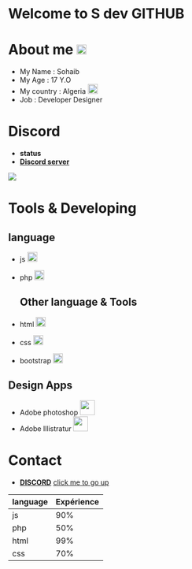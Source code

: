 <h1 id='sdev'>Welcome to S dev GITHUB  </h1>
 <h1 stylesheet=> About me <img src='https://media.discordapp.net/attachments/944525707579637760/956952790121451660/ss.png?width=370&height=413' height='20px' width='20px'></h1>
 
  * My Name : Sohaib
  * My Age : 17 Y.O
  * My country : Algeria <img src='https://media.discordapp.net/attachments/944525707579637760/956953540973174784/algeria.png?width=413&height=413' height='20px' width='20px'>
  * Job : Developer Designer
 <h1>Discord</h1>
 
* **status**
* [**Discord server**](https://discord.gg/fcNkaPgZjS)
<img src='https://discord.c99.nl/widget/theme-5/728160309793259591.png'>
 
 
#  Tools & Developing 
## language
* js <img src='https://media.discordapp.net/attachments/944525707579637760/956950415944089640/613b64fe30e8530004ba3a03.png' height='20px' width='20px'>
* php <img src='https://media.discordapp.net/attachments/944525707579637760/956950414333476884/58481791cef1014c0b5e4994.png?width=783&height=413' height='20px' width='20px'>
    
    ## Other language & Tools
* html <img src='https://media.discordapp.net/attachments/944525707579637760/956950416174747708/5847f5bdcef1014c0b5e489c.png' height='20px' width='20px'>
* css <img src='https://media.discordapp.net/attachments/944525707579637760/956952185487372288/css-3.png?width=413&height=413' height='20px' width='20px'>
* bootstrap <img src='https://media.discordapp.net/attachments/944525707579637760/956950415746924636/icons8-bootstrap-480.png?width=413&height=413' height='20px' width='20px'>
     
## Design Apps
   
* Adobe photoshop <img src='https://media.discordapp.net/attachments/944525707579637760/956950415558189136/icons8-adobe-photoshop-480.png?width=413&height=413' height='30px' width='30px'>
* Adobe Illistratur <img src='https://media.discordapp.net/attachments/944525707579637760/956950415151349770/icons8-adobe-illustrator-480.png?width=413&height=413' height='30px' width='30px'> 
# Contact
* [**DISCORD**](https://discord.gg/fcNkaPgZjS)
[click me to go up](#sdev)

| language | Expérience|
|-----|----|
|js|90%|
|php|50%|
|html|99%|
|css|70%|
